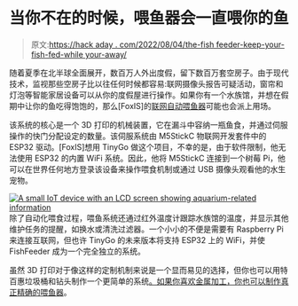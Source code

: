 # 当你不在的时候，喂鱼器会一直喂你的鱼

> 原文:[https://hack aday . com/2022/08/04/the-fish feeder-keep-your-fish-fed-while your-away/](https://hackaday.com/2022/08/04/the-fishfeeder-keeps-your-fish-fed-while-youre-away/)

随着夏季在北半球全面展开，数百万人外出度假，留下数百万套空房子。由于现代技术，监视那些空房子比以往任何时候都容易:联网摄像头报告可疑活动，窗帘和灯泡等智能家居设备可以从你的度假屋进行操作。如果你有一个水族馆，并想在假期中让你的鱼吃得饱饱的，那么[FoxIS]的[联网自动喂鱼器](https://github.com/itohio/FishFeeder)可能也会派上用场。

该系统的核心是一个 3D 打印的机械装置，它在漏斗中容纳一瓶鱼食，并通过伺服操作的快门分配设定的数量。该伺服系统由 M5StickC 物联网开发套件中的 ESP32 驱动。[FoxIS]想用 TinyGo 做这个项目，不幸的是，由于软件限制，他无法使用 ESP32 的内置 WiFi 系统。因此，他将 M5StickC 连接到一个树莓 Pi，他可以在世界任何地方登录该设备来操作喂食机制或通过 USB 摄像头观看他的水生宠物。

[![A small IoT device with an LCD screen showing aquarium-related information](../Images/1034755ffa34e70d5e3a403673645853.png)](https://hackaday.com/wp-content/uploads/2022/08/FishFeeder-close-up.jpg) 除了自动化喂食过程，喂鱼系统还通过红外温度计跟踪水族馆的温度，并显示其他维护任务的提醒，如换水或清洗过滤器。一个小小的不便是需要有 Raspberry Pi 来连接互联网，但也许 TinyGo 的未来版本将支持 ESP32 上的 WiFi，并使 FishFeeder 成为一个完全独立的系统。

虽然 3D 打印对于像这样的定制机制来说是一个显而易见的选择，但你也可以用特百惠垃圾桶和钻头制作一个更简单的系统[。如果你喜欢金属加工，你也可以制作](https://hackaday.com/2014/10/14/diy-auto-fish-feeder-feeds-fish-automatically/)[真正精确的喂鱼器](https://hackaday.com/2014/12/08/an-msp430-based-automatic-fish-feeder/)。